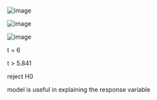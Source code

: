 ![image](https://github.com/user-attachments/assets/6e3ce6ec-c26a-44ee-994a-4a63c2d542d3)
		
![image](https://github.com/user-attachments/assets/6e4f14f5-1a3c-498e-b318-7e922fd23038)

![image](https://github.com/user-attachments/assets/930fdaca-a038-461e-8fb7-de9b9601e612)

t = 6

t > 5.841

reject H0

model is useful in explaining the response variable
